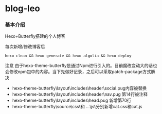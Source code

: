 # blog-leo
### 基本介绍
Hexo+Butterfly搭建的个人博客

每次新增/修改博客后
```shell
hexo clean && hexo generate && hexo algolia && hexo deploy
```
注意
由于hexo-theme-butterfly是通过Npm进行引入的。目前魔改变动大的话也会修改npm包中的内容。当下先做好记录，之后可以采取patch-package方式解决
- hexo-theme-butterfly\layout\includes\header\social.pug内容被替换
- hexo-theme-butterfly\layout\includes\header\nav.pug 第14行被注释
- hexo-theme-butterfly\layout\includes\head.pug  新增第70行
- hexo-theme-butterfly\source\css\和  ...\js\分别新增cat.css和cat.js